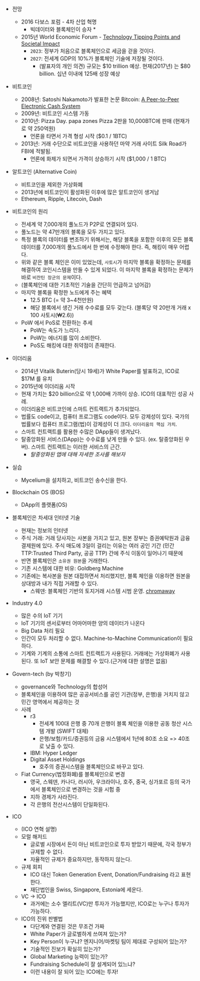 * 전망
    * 2016 다보스 포럼 - 4차 산업 혁명
        * 빅데이터와 블록체인이 승자
            *
    * 2015년 World Economic Forum - [Technology Tipping Points and Societal Impact](http://www3.weforum.org/docs/WEF_GAC15_Technological_Tipping_Points_report_2015.pdf)
        * `2023`: 정부가 처음으로 블록체인으로 세금을 걷을 것이다.
        * `2027`: 전세계 GDP의 10%가 블록체인 기술에 저장될 것이다.
            * (발표자의 개인 의견) 규모는 \$10 trillion 예상. 현재(2017년) 는 \$80 billion. 십년 이내에 125배 성장 예상
* 비트코인
    * 2008년: Satoshi Nakamoto가 발표한 논문 Bitcoin: [A Peer-to-Peer Electronic Cash System](https://bitcoin.org/bitcoin.pdf)
    * 2009년: 비트코인 시스템 가동
    * 2010년: Pizza Day. papa zones Pizza 2판을 10,000BTC에 판매 (현재가로 약 250억원)
        * 언론을 타면서 가격 형성 시작 (\$0.1 / 1BTC)
    * 2013년: 거래 수단으로 비트코인을 사용하던 마약 거래 사이트 Silk Road가 FBI에 적발됨.
        * 언론에 화제가 되면서 가격이 상승하기 시작 (\$1,000 / 1 BTC)
* 알트코인 (Alternative Coin)
    * 비트코인을 제외한 가상화폐
    * 2013년에 비트코인이 활성화된 이후에 많은 알트코인이 생겨남
    * Ethereum, Ripple, Litecoin, Dash
* 비트코인의 원리
    * 전세계 약 7,000개의 풀노드가 P2P로 연결되어 있다.
    * 풀노드는 약 47만개의 블록을 모두 가지고 있다.
    * 특정 블록의 데이터를 변조하기 위해서는, 해당 블록을 포함한 이후의 모든 블록 데이터를 7,000개의 풀노드에서 한 번에 수정해야 한다. 즉, 해킹이 매우 어렵다.
    * 위와 같은 블록 체인은 이미 있었는데, `사토시`가 마지막 블록을 확정하는 문제를 해결하여 코인시스템을 만들 수 있게 되었다. 이 마지막 블록을 확정하는 문제가 바로 `비잔틴 장군의 문제`이다.
    * (블록체인에 대한 기초적인 기술을 간단히 언급하고 넘어감)
    * 마지막 블록을 확정한 노드에게 주는 혜택
        * 12.5 BTC (= 약 3~4천만원)
        * 해당 블록에서 생긴 거래 수수료를 모두 갖는다. (블록당 약 20만개 거래 x 100 사토시(₩2.6))
    * PoW 에서 PoS로 전환하는 추세
        * PoW는 속도가 느리다.
        * PoW는 에너지를 많이 소비한다.
        * PoS도 해킹에 대한 취약점이 존재한다.
* 이더리움
    * 2014년 Vitalik Buterin(당시 19세)가 White Paper를 발표하고, ICO로 \$17M 를 유치
    * 2015년에 이더리움 시작
    * 현재 가치는 \$20 billion으로 약 1,000배 가까이 상승. ICO의 대표적인 성공 사례.
    * 이더리움은 비트코인에 스마트 컨트랙트가 추가되었다.
    * 법률도 code이고, 컴퓨터 프로그램도 code이다. 모두 강제성이 있다. 국가의 법률보다 컴퓨터 프로그램(법)이 강제성이 더 크다. `이더리움의 핵심 가치`.
    * 스마트 컨트랙트를 활용한 수많은 DApp들이 생겨났다.
    * 탈중앙화된 서비스(DApp)는 수수료를 낮게 만들 수 있다. (ex. 탈중앙화된 우버). 스마트 컨트랙트는 이러한 서비스의 근간.
        * *탈중앙화된 앱에 대해 자세한 조사를 해보자*
* 실습
    * Mycelium을 설치하고, 비트코인 송수신을 한다.

* Blockchain OS (BOS)
    * DApp의 플랫폼(OS)
* 블록체인은 차세대 인터넷 기술
    * 현재는 정보의 인터넷
    * 주식 거래: 거래 당사자는 사본을 가지고 있고, 원본 장부는 증권예탁원과 금융결제원에 있다. 주식 매도에 3일이 걸리는 이유는 여러 공인 기간 (민간 TTP:Trusted Third Party, 공공 TTP) 간에 주식 이동이 일어나기 때문에
    * 반면 블록체인은 `소유권 원본`을 거래한다.
    * 기존 시스템에 대한 비유: Goldberg Machine
    * 기존에는 복사본을 원본 대접하면서 처리했지만, 블록 체인을 이용하면 원본을 상대방과 내가 직접 거래할 수 있다.
        * 스웨덴: 블록체인 기반의 토지거래 시스템 시범 운영. [chromaway](http://chromaway.com/landregistry/)
* Industry 4.0
    * 많은 수의 IoT 기기
    * IoT 기기의 센서로부터 어마어마한 양의 데이터가 나온다
    * Big Data 처리 필요
    * 인간이 모두 처리할 수 없다. Machine-to-Machine Communication이 필요하다.
    * 기계와 기계의 소통에 스마트 컨트랙트가 사용된다. 거래에는 가상화폐가 사용된다. 또 IoT 보안 문제를 해결할 수 있다.(근거에 대한 설명은 없음)
* Govern-tech (by 박창기)
    * governance와 Technology의 합성어
    * 블록체인을 이용하여 많은 공공서비스를 공인 기관(정부, 은행)을 거치지 않고 민간 영역에서 제공하는 것
    * 사례
        * r3
            * 전세계 100대 은행 중 70개 은행이 블록 체인을 이용한 공동 청산 시스템 개발 (SWIFT 대체)
            * 은행/보험/카드/증권등의 금융 시스템에서 1년에 80조 소요 => 40조로 낮출 수 있다.
        * IBM: Hyper Ledger
        * Digital Asset Holdings
            * 호주의 증권시스템을 블록체인으로 바꾸고 있다.
    * Fiat Currency(법정화폐)를 블록체인으로 변경
        * 영국, 스웨덴, 카나다, 러시아, 우크라이나, 호주, 중국, 싱가포르 등의 국가에서 블록체인으로 변경하는 것을 시험 중
        * 지하 경제가 사라진다.
        * 각 은행의 전산시스템이 단일화된다.
*  ICO
    * (ICO 연혁 설명)
    * 모럴 해저드
        * 글로벌 시장에서 돈이 아닌 비트코인으로 투자 받았기 때문에, 각국 정부가 규제할 수 없다.
        * 자율적인 규제가 중요하지만, 동작하지 않는다.
    * 규제 회피
        * ICO 대신 Token Generation Event, Donation/Fundraising 라고 표현한다.
        * 재단법인을 Swiss, Singapore, Estonia에 세운다.
    * VC -> ICO
        * 과거에는 소수 엘리트(VC)만 투자가 가능했지만, ICO로는 누구나 투자가 가능하다.
    * ICO의 진위 판별법
        * 다단계와 연결된 것은 무조건 가짜
        * White Paper가 글로벌하게 쓰여져 있는가?
        * Key Person이 누구냐? 엔지니어/마켓팅 팀이 제대로 구성되어 있는가?
        * 기술적인 진보가 확실히 있는가?
        * Global Marketing 능력이 있는가?
        * Fundraising Schedule이 잘 설계되어 있느냐?
        * 이런 내용이 잘 되어 있는 ICO에는 투자!
